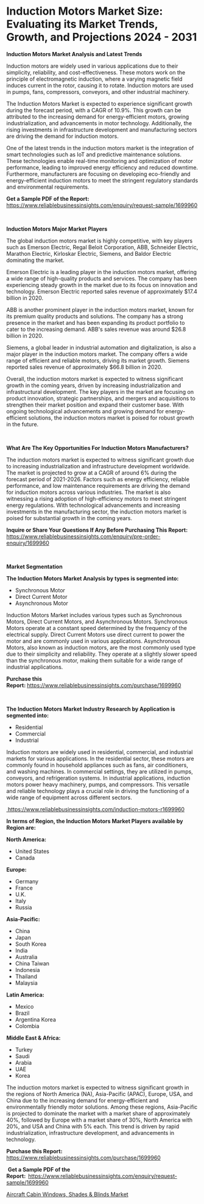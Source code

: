 <p><h1>Induction Motors Market Size: Evaluating its Market Trends, Growth, and Projections 2024 - 2031</h1></p><p><strong>Induction Motors Market Analysis and Latest Trends</strong></p>
<p><p>Induction motors are widely used in various applications due to their simplicity, reliability, and cost-effectiveness. These motors work on the principle of electromagnetic induction, where a varying magnetic field induces current in the rotor, causing it to rotate. Induction motors are used in pumps, fans, compressors, conveyors, and other industrial machinery.</p><p>The Induction Motors Market is expected to experience significant growth during the forecast period, with a CAGR of 10.9%. This growth can be attributed to the increasing demand for energy-efficient motors, growing industrialization, and advancements in motor technology. Additionally, the rising investments in infrastructure development and manufacturing sectors are driving the demand for induction motors.</p><p>One of the latest trends in the induction motors market is the integration of smart technologies such as IoT and predictive maintenance solutions. These technologies enable real-time monitoring and optimization of motor performance, leading to improved energy efficiency and reduced downtime. Furthermore, manufacturers are focusing on developing eco-friendly and energy-efficient induction motors to meet the stringent regulatory standards and environmental requirements.</p></p>
<p><strong>Get a Sample PDF of the Report:&nbsp;</strong> <a href="https://www.reliablebusinessinsights.com/enquiry/request-sample/1699960">https://www.reliablebusinessinsights.com/enquiry/request-sample/1699960</a></p>
<p>&nbsp;</p>
<p><strong>Induction Motors Major Market Players</strong></p>
<p><p>The global induction motors market is highly competitive, with key players such as Emerson Electric, Regal Beloit Corporation, ABB, Schneider Electric, Marathon Electric, Kirloskar Electric, Siemens, and Baldor Electric dominating the market. </p><p>Emerson Electric is a leading player in the induction motors market, offering a wide range of high-quality products and services. The company has been experiencing steady growth in the market due to its focus on innovation and technology. Emerson Electric reported sales revenue of approximately $17.4 billion in 2020.</p><p>ABB is another prominent player in the induction motors market, known for its premium quality products and solutions. The company has a strong presence in the market and has been expanding its product portfolio to cater to the increasing demand. ABB's sales revenue was around $26.8 billion in 2020.</p><p>Siemens, a global leader in industrial automation and digitalization, is also a major player in the induction motors market. The company offers a wide range of efficient and reliable motors, driving its market growth. Siemens reported sales revenue of approximately $66.8 billion in 2020.</p><p>Overall, the induction motors market is expected to witness significant growth in the coming years, driven by increasing industrialization and infrastructural development. The key players in the market are focusing on product innovation, strategic partnerships, and mergers and acquisitions to strengthen their market position and expand their customer base. With ongoing technological advancements and growing demand for energy-efficient solutions, the induction motors market is poised for robust growth in the future.</p></p>
<p>&nbsp;</p>
<p><strong>What Are The Key Opportunities For Induction Motors Manufacturers?</strong></p>
<p><p>The induction motors market is expected to witness significant growth due to increasing industrialization and infrastructure development worldwide. The market is projected to grow at a CAGR of around 6% during the forecast period of 2021-2026. Factors such as energy efficiency, reliable performance, and low maintenance requirements are driving the demand for induction motors across various industries. The market is also witnessing a rising adoption of high-efficiency motors to meet stringent energy regulations. With technological advancements and increasing investments in the manufacturing sector, the induction motors market is poised for substantial growth in the coming years.</p></p>
<p><strong>Inquire or Share Your Questions If Any Before Purchasing This Report:</strong> <a href="https://www.reliablebusinessinsights.com/enquiry/pre-order-enquiry/1699960">https://www.reliablebusinessinsights.com/enquiry/pre-order-enquiry/1699960</a></p>
<p>&nbsp;</p>
<p><strong>Market Segmentation</strong></p>
<p><strong>The Induction Motors Market Analysis by types is segmented into:</strong></p>
<p><ul><li>Synchronous Motor</li><li>Direct Current Motor</li><li>Asynchronous Motor</li></ul></p>
<p><p>Induction Motors Market includes various types such as Synchronous Motors, Direct Current Motors, and Asynchronous Motors. Synchronous Motors operate at a constant speed determined by the frequency of the electrical supply. Direct Current Motors use direct current to power the motor and are commonly used in various applications. Asynchronous Motors, also known as induction motors, are the most commonly used type due to their simplicity and reliability. They operate at a slightly slower speed than the synchronous motor, making them suitable for a wide range of industrial applications.</p></p>
<p><strong>Purchase this Report:&nbsp;</strong><a href="https://www.reliablebusinessinsights.com/purchase/1699960">https://www.reliablebusinessinsights.com/purchase/1699960</a></p>
<p>&nbsp;</p>
<p><strong>The Induction Motors Market Industry Research by Application is segmented into:</strong></p>
<p><ul><li>Residential</li><li>Commercial</li><li>Industrial</li></ul></p>
<p><p>Induction motors are widely used in residential, commercial, and industrial markets for various applications. In the residential sector, these motors are commonly found in household appliances such as fans, air conditioners, and washing machines. In commercial settings, they are utilized in pumps, conveyors, and refrigeration systems. In industrial applications, induction motors power heavy machinery, pumps, and compressors. This versatile and reliable technology plays a crucial role in driving the functioning of a wide range of equipment across different sectors.</p></p>
<p><a href="https://www.reliablebusinessinsights.com/induction-motors-r1699960">&nbsp;https://www.reliablebusinessinsights.com/induction-motors-r1699960</a></p>
<p><strong>In terms of Region, the Induction Motors Market Players available by Region are:</strong></p>
<p>
    <p> <strong> North America: </strong>
        <ul>
            <li>United States</li>
            <li>Canada</li>
        </ul>
        </p> 
    <p> <strong> Europe: </strong>
        <ul>
            <li>Germany</li>
            <li>France</li>
            <li>U.K.</li>
            <li>Italy</li>
            <li>Russia</li>
        </ul>
        </p> 
    <p> <strong> Asia-Pacific: </strong>
        <ul>
            <li>China</li>
            <li>Japan</li>
            <li>South Korea</li>
            <li>India</li>
            <li>Australia</li>
            <li>China Taiwan</li>
            <li>Indonesia</li>
            <li>Thailand</li>
            <li>Malaysia</li>
        </ul>
        </p> 
    <p> <strong> Latin America: </strong>
        <ul>
            <li>Mexico</li>
            <li>Brazil</li>
            <li>Argentina Korea</li>
            <li>Colombia</li>
        </ul>
        </p> 
    <p> <strong> Middle East & Africa: </strong>
        <ul>
            <li>Turkey</li>
            <li>Saudi</li>
            <li>Arabia</li>
            <li>UAE</li>
            <li>Korea</li>
        </ul>
    </p>
    </p>
<p><p>The induction motors market is expected to witness significant growth in the regions of North America (NA), Asia-Pacific (APAC), Europe, USA, and China due to the increasing demand for energy-efficient and environmentally friendly motor solutions. Among these regions, Asia-Pacific is projected to dominate the market with a market share of approximately 40%, followed by Europe with a market share of 30%, North America with 20%, and USA and China with 5% each. This trend is driven by rapid industrialization, infrastructure development, and advancements in technology.</p></p>
<p><strong>Purchase this Report: </strong><a href="https://www.reliablebusinessinsights.com/purchase/1699960">https://www.reliablebusinessinsights.com/purchase/1699960</a></p>
<p>&nbsp;<strong>Get a Sample PDF of the Report:&nbsp;&nbsp;</strong><a href="https://www.reliablebusinessinsights.com/enquiry/request-sample/1699960">https://www.reliablebusinessinsights.com/enquiry/request-sample/1699960</a></p>
<p><strong></strong></p>
<p><p><a href="https://github.com/nettieBoyle39/Market-Research-Report-List-1/blob/main/aircraft-cabin-windows-shades-blinds-market.md">Aircraft Cabin Windows, Shades & Blinds Market</a></p></p>
